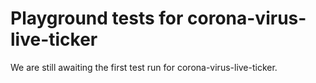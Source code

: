 # Playground tests for corona-virus-live-ticker
We are still awaiting the first test run for corona-virus-live-ticker.

